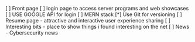 [ ] Front page
[ ] login page to access server programs and web showcases
[ ] USE GOOGLE API for login
[ ] MERN stack
[*] Use Git for versioning
[ ] Resume page - attractive and interactive user experience sharing
[ ] Interesting bits - place to show things i found interesting on the net
[ ] News - Cybersecurity news
